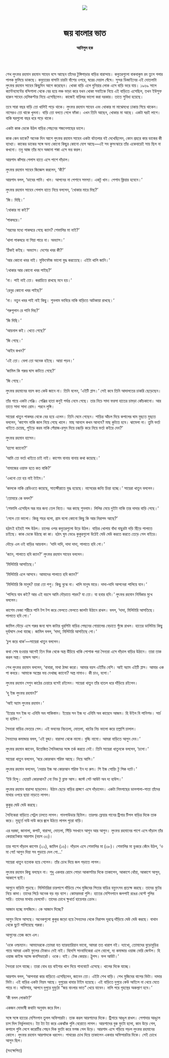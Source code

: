 <div align=center>
<img src=https://images.prothomalo.com/prothomalo-bangla%2F2021-09%2F93424387-0171-443d-93e7-55726d15067a%2FUntitled_7.jpg?rect=0%2C33%2C325%2C171&w=1200&ar=40%3A21&auto=format%2Ccompress&ogImage=true&mode=crop&overlay=&overlay_position=bottom&overlay_width_pct=1 />
<br><br>
<h1>জয় বাংলার ভাত</h1> 
<h4>আনিসুল হক</h4>
<br><br>
</div>

শেখ লুৎফর রহমান রহমান সাহেব বসে আছেন তাঁদের টুঙ্গিপাড়ার বাড়ির বারান্দায়। কবুতরগুলো বাকবাকুম রব তুলে গলার পালক ফুলিয়ে ডাকছে। কবুতরের বাসাটা চারটা বাঁশের ওপরে, ঘরের দেয়াল ঘেঁষে। সুন্দর ডিজাইনের এই দোতলাটা লুৎফর রহমান সাহেব কিছুদিন আগে করেছেন। খোকা বাড়ি এলে দুনিয়ার লোক এসে বাড়ি ভরে যায়। ১৯৬৯ সালে ক্যান্টনমেন্টের বন্দিশালা থেকে বের হয়ে লঞ্চ ভাড়া করে যখন খোকা সবাইকে নিয়ে এই বাড়িতে এসেছিল, তখন ইউসুফ হারুন সাহেব হেলিকপ্টার নিয়ে এসেছিলেন। কাজেই বাড়িঘর ভালো করা দরকার। তাতে সুবিধা হয়েছে।

তবে সারা বছর বাড়ি তো খালিই পড়ে থাকে। লুৎফর রহমান সাহেব এবং খোকার মা মাঝেমধ্যে ঢাকায় গিয়ে থাকেন। নাসেরও তো থাকে খুলনা। বাড়ি তো বলতে গেলে ফাঁকা। এখন তিনি আছেন, খোকার মা আছে। একটা ঘরই লাগে। বাকি ঘরগুলো বছর ধরে পড়ে থাকে।

একটা কাক ডেকে উঠল বাড়ির পেছনের শজনেগাছের ডালে।

কাক কেন ডাকে? অনেক দিন আগে লুৎফর রহমান সাহেব একটা বটতলার বই দেখেছিলেন, কোন প্রহরে কার ডাকের কী ব্যাখ্যা। কাকের ডাকের সঙ্গে অন্য কোনো কিছুর কোনো যোগ আছে—এই সব কুসংস্কারে তাঁর একেবারেই সায় ছিল না কখনো। তবু আজ তাঁর মনে অজানা শঙ্কা এসে ভর করল।

আরশাদ কাঁসার গেলাস হাতে এসে পাশে দাঁড়াল।

লুৎফর রহমান সাহেব জিজ্ঞেস করলেন, ‘কী?’

আরশাদ বলল, ‘ডাবের পানি। খান। আপনের না পেশাবে সমস্যা। একটু খান। পেশাব ক্লিয়ার হবেনে।’

লুৎফর রহমান সাহেব গেলাস হাতে নিয়ে বললেন, ‘খোকার মারে দিছ?’

‘জি। দিছি।’

‘খোকার মা কই?’

‘পাকঘরে।’

‘গরমের মধ্যে পাকঘরে গেছে ক্যান? শেফালির মা নাই?’

‘খালা পাকঘরে না গিয়া পারে না। অভ্যাস।’

‘ঠিকই কইছ। অভ্যাস। দেশের খবর কী?’

‘আর কোনো খবর নাই। মুক্তিফৌজ ভালো যুদ্ধ করতেছে। এইটা খালি জানি।’

‘খোকার আর কোনো খবর পাইছ?’

‘না। পাই নাই তো। করাচিতে রাখছে মনে হয়।’

‘রেনুর কোনো খবর পাইছ?’

‘না। নতুন খবর পাই নাই কিছু। শুনলাম ভাবিরে নাকি বাড়িতে আটকায়া রাখছে।’

‘গরুগুলান রে পানি দিছ?’

‘জি দিছি।’

‘আয়নাল কই। খেতে গেছে?’

‘জি গেছে।’

‘আইব কখন?’

‘এই তো। বেলা তো অনেক হইছে। আয়া পড়ব।’

‘জামিল কি গরুর ঘাস কাটতে গেছে?’

‘জি গেছে।’

লুৎফর রহমানের বয়স কত কেউ জানে না। তিনি বলেন, ‘এইটি প্লাস।’ সেই কবে তিনি আদালতের চাকরি ছেড়েছেন।

তাঁর গায়ে একটা গেঞ্জি। গেঞ্জির হাতা কনুই পর্যন্ত নেমে গেছে। তার নিচে সাদা ফরসা হাতের চামড়া কোঁচকানো। আর তাতে সাদা সাদা রোম। পরনে লুঙ্গি।

সায়েরা খাতুন পাকঘর থেকে বের হয়ে এলেন। তিনি ঘেমে গেছেন। শাড়ির আঁচল দিয়ে কপালের ঘাম মুছতে মুছতে বললেন, ‘কাশেম নাকি জাল নিয়ে গেছে খালে। মাছ আনলে কখন আনবে? মাছ কুটতে হবে। ঝামেলা না। তুমি ভর্তা খাইতে চেয়েছ, পুইড়ে করব নাকি পেঁয়াজ-রসুন দিয়ে চচ্চড়ি করে নিয়ে ভর্তা কইরে দেব?’

লুৎফর রহমান হাসেন।

‘হাসো ক্যানো?’

‘আমি তো ভর্তা খাইতে চাই নাই। কাশেম বানায় বানায় কথা কয়েছে।’

‘নামাজের ওয়াক্ত হতে কত বাকি?’

‘এখনো তো হয় নাই টাইম।’

‘কালকে নাকি রেডিওতে কয়েছে, সাতক্ষীরাতে যুদ্ধ হয়েছে। নাসেরের জন্যি চিন্তা হচ্ছে।’ সায়েরা খাতুন বললেন।

‘তোমারে কে বলল?’

‘শেফালি এসেছিল অর মার জন্য তেল নিতে। অর কাছে শুনলাম। লিলির মেয়ে দুইটা নাকি তার দাদার বাড়ি গেছে।’

‘গেলে তো ভালো। কিন্তু শহর বলো, গ্রাম বলো কোনো কিছু কি আর নিরাপদ আছে?’

হঠাৎই হইহই শব্দ উঠল। চালের ওপর কবুতরগুলো উড়ে উঠল। বাড়ির খোলায় বাঁধা বাছুরটা দড়ি ছিঁড়ে পালাতে চাইছে। কাক ডেকে উঠছে কা কা। হঠাৎ ঘুম ভেঙে কুকুরগুলো উঠেই ঘেউ ঘেউ করতে করতে তেড়ে গেল বাইরে।

দৌড়ে এল ওই বাড়ির আয়নাল। ‘দাদি দাদি, দাদা দাদা, পালাতে হবি গো।’

‘ক্যান, পালাতে হবি ক্যান?’ লুৎফর রহমান সাহেব বললেন।

‘মিলিটারি আসতিছে।’

‘মিলিটারি এলে আসবে। আমাদের পালাতে হবি ক্যান?’

‘মিলিটারি কি মানুষ? তারা তো পশু। কিছু বুঝে না। খালি মানুষ মারে। দাদা-দাদি আপনেরা পালিয়ে যান।’

‘পালিয়ে যাব কই? আর এই বয়সে আমি দৌড়াতে পারব? যা তো। যা হবার হবি।’ লুৎফর রহমান নির্বিকার মুখে বললেন।

কাশেম ভেজা শরীরে পানি টপ টপ করে ফেলতে ফেলতে জালটা উঠানে রাখল। বলল, ‘দাদা, মিলিটারি আসতিছে। পালাতে হবি গো।’

জামিল দৌড়ে এসে গরুর জন্য ঘাস কাটার খুরপিটা বাড়ির পেছনের গোয়ালের বেড়াতে গুঁজে রাখল। হাতের ডালিটায় কিছু দূর্বাঘাস দেখা যাচ্ছে। জামিল বলল, ‘দাদা, মিলিটারি আসতিছে গো।’

‘চুপ করে থাক’—সায়েরা খাতুন বললেন।

কথা শেষ হওয়ার আগেই তিন দিক থেকে অস্ত্র উঁচিয়ে খাকি পোশাক পরা সৈন্যরা এসে দাঁড়াল বাড়ির উঠানে। তারা তাক করল অস্ত্র। হ্যান্ডস আপ।

শেখ লুৎফর রহমান বললেন, ‘বাবারা, মাথা ঠান্ডা করো। আমার বয়স এইটির বেশি। আই অ্যাম এইটি প্লাস। আমার এক পা কবরে। আমাকে অস্ত্রের ভয় দেখাচ্ছ ক্যানো? অস্ত্র নামাও। কী চাও, বলো।’

লুৎফর রহমান সেগুন কাঠের চেয়ারে বসেই রইলেন। সায়েরা খাতুন তাঁর হাতল ধরে দাঁড়িয়ে রইলেন।

‘হু ইজ লুৎফর রহমান?’

‘আই অ্যাম লুৎফর রহমান।’

‘ইয়োর সন ইজ দ্য এনিমি অব পাকিস্তান। ইয়োর সন ইজ দ্য এনিমি অব কায়েদে আজম। হি উইল বি পানিশড। সার্চ দ্য হাউস।’

সৈন্যরা বাড়ির ভেতরে গেল। এই ভবনের নিচতলা, দোতলা, খাটের নিচ ভালো করে তল্লাশি চালাল।

সৈন্যদের কমান্ডার বলল, ‘এই বুড্ঢা। বারান্দা থেকে নামো। বুড্ঢি নামো। আমরা বাড়িতে আগুন দেব।’

লুৎফর রহমান জানেন, উত্তেজিত সৈনিকদের সঙ্গে তর্ক করতে নেই। তিনি সায়েরা খাতুনকে বললেন, ‘চলো।’

সায়েরা খাতুন বললেন, ‘ঘরে কোরআন শরিফ আছে। নিয়ে আসি।’

লুৎফর রহমান বললেন, ‘দেয়ার ইজ আ কোরআন শরিফ ইন দ্য রুম। শি ইজ গোয়িং টু পিক দ্যাট।’

‘ইউ হিন্দু। হোয়াট কোরআন? নো নিড টু ব্লাফ আস। জাস্ট গেট আউট অব দ্য হাউস।’

লুৎফর রহমান বারান্দা ছাড়লেন। উঠান ছেড়ে বাড়ির প্রাঙ্গণে এসে দাঁড়ালেন। একটা নিমগাছের ডালপালা-পাতা তাঁদের মাথার ওপরে ছায়া নাড়তে লাগল।

কুকুর ঘেউ ঘেউ করছে।

সৈনিকেরা বাড়িতে পেট্রল ঢালতে লাগল। গানপাউডার ছিটাল। তারপর ফ্লেয়ার গানের ট্রিগার টিপল বাড়ির দিকে তাক করে। মুহূর্তে দাউ দাউ করে জ্বলে উঠতে লাগল পুরো বাড়ি।

এর দরজা, জানালা, কপাট, বারান্দা, দোতলা, সিঁড়ি সবখানে আগুন আর আগুন। লুৎফর রহমানের পাশে এসে দাঁড়াল তাঁর কেয়ারটেকার আরশাদ (বয়স ৩৩)।

তার পাশে দাঁড়াল কাশেম (২২), জামিল (১৬)। দাঁড়াল এসে শেফালির মা (৩৮)। শেফালির মা ডুকরে কেঁদে উঠল, ‘ও মা গো! আগুন দিয়া সব পুড়ায়ে দেল গো...’

সায়েরা খাতুন হতবাক হয়ে গেলেন। তাঁর চোখ দিয়ে জল গড়াতে লাগল।

লুৎফর রহমান কিছু বলছেন না। শুধু একবার রোদে পোড়া আকাশটার দিকে তাকালেন, আকাশে ধোঁয়া, আকাশে আগুন, আকাশে ছাই।

আগুনে বাড়িটা পুড়ছে। মিলিটারিরা চারপাশে দাঁড়িয়ে শেখ মুজিবের পিতার বাড়ির বহ্ন্যুৎসব প্রত্যক্ষ করছে। তাদের বুটের নিচে কাদা। তাদের পিঠে অনেক বড় বড় ব্যাগ। কোমরভরা গুলি। হাতের মেশিনগানে জলপাই রঙের বেল্টে গুলির সারি। তাদের মাথায় হেলমেট। তাদের চোখে ক্ষুধার্ত হায়েনার ক্রোধ।

আজান হচ্ছে মসজিদে। কে আজান দিচ্ছে?

আগুন নিভে আসছে। অনেকগুলো কুকুর জড়ো হয়ে সৈন্যদের থেকে নিরাপদ দূরত্বে দাঁড়িয়ে ঘেউ ঘেউ করছে। বাথান থেকে ছুটে পালিয়েছে গরুরা।

আগুনের তেজ কমে এল।

‘ওকে ওল্ডম্যান। আমাদেরকে তোমরা যত ব্যারব্যারিয়ান ভাবো, আমরা তত খারাপ নই। দ্যাখো, তোমাদের বুড়োবুড়ির গায়ে আমরা একটা ফুলের টোকাও দেই নাই। বিদেশি সাংবাদিকেরা এলে বোলো, দ্য কমান্ডার ওয়াজ ভেরি জেন্টল। হি ওয়াজ কাইন্ড অ্যান্ড কনসিডারেট। ওকে। বাই। টেক কেয়ার। ট্রুপস। ফল আউট।’

সৈন্যরা চলে যাচ্ছে। তারা বোধ হয় বাইগার খাল দিয়ে গানবোটে এসেছে। খালের দিকে যাচ্ছে।

আরশাদ বলল, ‘আপনারা কার বাড়িতে এসেছিলেন, জানেন তো। এইটা শেখ বাড়ি। শেখ মুজিবের বাপের ভিটা। দাদার ভিটা। এই বাড়ির একটা নিয়ম আছে। দুপুরের খাবার টাইম হয়েছে। এই বাড়িতে দুপুরে কেউ আইলে না খেয়ে যেতে পারে না। অফিসার, আপনে দুপুরে দুমুঠো “জয় বাংলার ভাত” খেয়ে যাবেন। নালি পরে গৃহস্থের অকল্যাণ হবে।’

‘কী বলল লোকটা?’

একজন দোভাষী কথাটা অনুবাদ করে দিল।

সঙ্গে সঙ্গে হাতের মেশিনগান তুলল অফিসারটা। তাক করল আরশাদের দিকে। ট্রিগারে আঙুল রাখল। পেশাদার আঙুলে চাপ দিল নির্ভুলভাবে। ট্যা ট্যা ট্যা করে একঝাঁক গুলি বেরোতে লাগল। আরশাদের বুক ফুটো হলো, কান উড়ে গেল, কপালে গুলি লেগে করোটির পেছন দিক ফুটো করে মগজ গেল উড়ে। আরশাদ এসে গড়িয়ে পড়ল লুৎফর রহমানের কোলে। লুৎফর রহমান আরশাদকে ধরলেন। পাথরের চোখ দিয়ে তাকালেন একবার অফিসারটার দিকে। সেই চোখে আগুন ছিল।

(সংক্ষেপিত)
